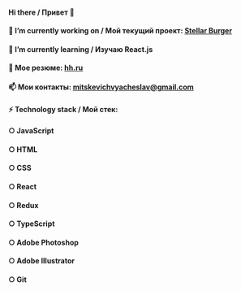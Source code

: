 #### Hi there / Привет 👋

#### 🔭 I’m currently working on / Мой текущий проект: [Stellar Burger](https://mechanicell.github.io/react-burger/)
#### 🌱 I’m currently learning / Изучаю React.js 
#### 💬 Moe резюме: [hh.ru](https://hh.ru/resume/fca2907eff0956c1490039ed1f6e66646c586b)
#### 📫 Мои контакты: mitskevichvyacheslav@gmail.com

#### ⚡ Technology stack / Мой стек: 
#### ○ JavaScript 
#### ○ HTML 
#### ○ CSS 
#### ○ React 
#### ○ Redux
#### ○ TypeScript  
#### ○ Adobe Photoshop
#### ○ Adobe Illustrator
#### ○ Git

<!--
**MechaniCell/MechaniCell** is a ✨ _special_ ✨ repository because its `README.md` (this file) appears on your GitHub profile.

Here are some ideas to get you started:

- 👯 I’m looking to collaborate on ...
- 🤔 I’m looking for help with ...
- 💬 Ask me about ...
- 📫 How to reach me: ...
- 😄 Pronouns: ...
- ⚡ Fun fact: ...
-->
